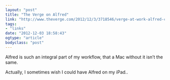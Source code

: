 ```yaml
---
layout: "post"
title: "The Verge on Alfred"
link: "http://www.theverge.com/2012/12/3/3718546/verge-at-work-alfred-computer-shortcuts"
tags: 
- "links"
date: "2012-12-03 18:58:43"
ogtype: "article"
bodyclass: "post"
---
```


Alfred is such an integral part of my workflow, that a Mac without it isn’t the same.

Actually, I sometimes wish I could have Alfred on my iPad..